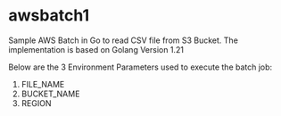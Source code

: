 # awsbatch1
Sample AWS Batch in Go to read CSV file from S3 Bucket. The implementation is based on Golang Version 1.21

Below are the 3 Environment Parameters used to execute the batch job:
1. FILE_NAME
2. BUCKET_NAME
3. REGION


